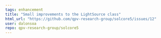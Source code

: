 ```yaml
---
tags: enhancement
title: "Small improvements to the LightSource class"
html_url: "https://github.com/qpv-research-group/solcore5/issues/12"
user: dalonsoa
repo: qpv-research-group/solcore5
---
```


